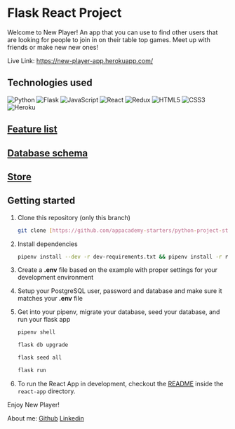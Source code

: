 # Flask React Project

Welcome to New Player! An app that you can use to find other users that are looking for people to join in on their table top games. Meet up with friends or make new new ones!

Live Link: https://new-player-app.herokuapp.com/

## Technologies used
![Python](https://img.shields.io/badge/python-3670A0?style=for-the-badge&logo=python&logoColor=ffdd54)
![Flask](https://img.shields.io/badge/flask-%23000.svg?style=for-the-badge&logo=flask&logoColor=white)
![JavaScript](https://img.shields.io/badge/javascript-%23323330.svg?style=for-the-badge&logo=javascript&logoColor=%23F7DF1E)
![React](https://img.shields.io/badge/react-%2320232a.svg?style=for-the-badge&logo=react&logoColor=%2361DAFB)
![Redux](https://img.shields.io/badge/redux-%23593d88.svg?style=for-the-badge&logo=redux&logoColor=white)
![HTML5](https://img.shields.io/badge/html5-%23E34F26.svg?style=for-the-badge&logo=html5&logoColor=white)
![CSS3](https://img.shields.io/badge/css3-%231572B6.svg?style=for-the-badge&logo=css3&logoColor=white)
![Heroku](https://img.shields.io/badge/heroku-%23430098.svg?style=for-the-badge&logo=heroku&logoColor=white)



## [Feature list](https://github.com/wesleyblackburn90/newplayer/wiki/Feature-List)

## [Database schema](https://github.com/wesleyblackburn90/newplayer/wiki/Database-schema)

## [Store](https://github.com/wesleyblackburn90/Find-help/wiki/Store)

## Getting started
1. Clone this repository (only this branch)

   ```bash
   git clone [https://github.com/appacademy-starters/python-project-starter.git](https://github.com/wesleyblackburn90/newplayer.git)
   ```

2. Install dependencies

      ```bash
      pipenv install --dev -r dev-requirements.txt && pipenv install -r requirements.txt
      ```

3. Create a **.env** file based on the example with proper settings for your
   development environment
4. Setup your PostgreSQL user, password and database and make sure it matches your **.env** file

5. Get into your pipenv, migrate your database, seed your database, and run your flask app

   ```bash
   pipenv shell
   ```

   ```bash
   flask db upgrade
   ```

   ```bash
   flask seed all
   ```

   ```bash
   flask run
   ```

6. To run the React App in development, checkout the [README](./react-app/README.md) inside the `react-app` directory.

Enjoy New Player!

About me: 
[Github](https://github.com/wesleyblackburn90)
[Linkedin](https://www.linkedin.com/in/wesley-blackburn-333286232/)

